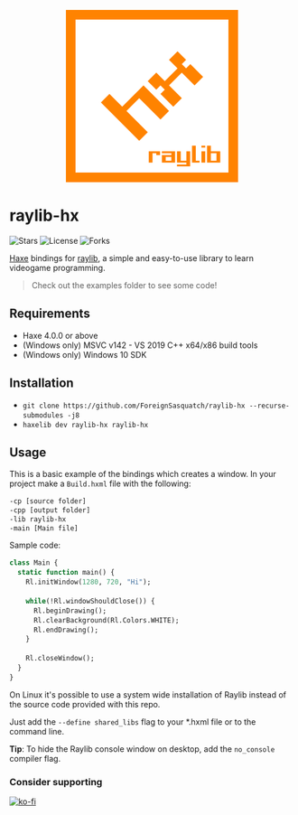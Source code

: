 <p align="center">
	<img src="logo-by-logo.png" alt="raylib-hx Logo">
</p>

# raylib-hx

![Stars](https://img.shields.io/github/stars/ForeignSasquatch/hxRaylib?style=flat-square) ![License](https://img.shields.io/github/license/ForeignSasquatch/hxRaylib?style=flat-square) ![Forks](https://img.shields.io/github/forks/ForeignSasquatch/hxRaylib?style=flat-square)

[Haxe](https://haxe.org/) bindings for [raylib](https://raylib.com), a simple and easy-to-use library to learn videogame programming.

> Check out the examples folder to see some code!

Requirements
-------------
- Haxe 4.0.0 or above
- (Windows only) MSVC v142 - VS 2019 C++ x64/x86 build tools
- (Windows only) Windows 10 SDK

Installation
-------------
- `git clone https://github.com/ForeignSasquatch/raylib-hx --recurse-submodules -j8`
- `haxelib dev raylib-hx raylib-hx`

Usage
-----------
This is a basic example of the bindings which creates a window.
In your project make a ``Build.hxml`` file with the following:
```
-cp [source folder]
-cpp [output folder]
-lib raylib-hx
-main [Main file]
```
Sample code:
```haxe
class Main {
  static function main() {
    Rl.initWindow(1280, 720, "Hi");
    
    while(!Rl.windowShouldClose()) {
      Rl.beginDrawing();
      Rl.clearBackground(Rl.Colors.WHITE);
      Rl.endDrawing();
    }
    
    Rl.closeWindow();
  }
}
```

On Linux it's possible to use a system wide installation of Raylib instead of
the source code provided with this repo.

Just add the `--define shared_libs` flag to your *.hxml file or to the command
line.

**Tip**: To hide the Raylib console window on desktop, add the `no_console` compiler flag.

### Consider supporting
[![ko-fi](https://ko-fi.com/img/githubbutton_sm.svg)](https://ko-fi.com/W7W77EX85)
